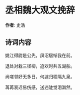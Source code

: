 # 丞相魏大观文挽辞

**作者**: 史浩

## 诗词内容

姚江得尉是公先，凤沼居惭我在前。

退处对栽三径柳，追欢时共五湖船。

尚嗟邻好无多日，何遽归程隔九泉。

苒苒衰迟易伤感，送违陡觉泪潸然。

